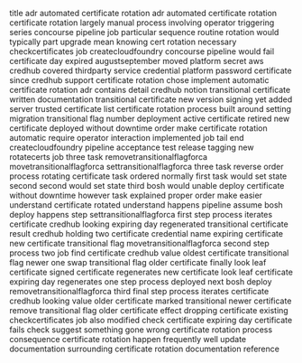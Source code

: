 title adr automated certificate rotation adr automated certificate rotation certificate rotation largely manual process involving operator triggering series concourse pipeline job particular sequence routine rotation would typically part upgrade mean knowing cert rotation necessary checkcertificates job createcloudfoundry concourse pipeline would fail certificate day expired augustseptember moved platform secret aws credhub covered thirdparty service credential platform password certificate since credhub support certificate rotation chose implement automatic certificate rotation adr contains detail credhub notion transitional certificate written documentation transitional certificate new version signing yet added server trusted certificate list certificate rotation process built around setting migration transitional flag number deployment active certificate retired new certificate deployed without downtime order make certificate rotation automatic require operator interaction implemented job tail end createcloudfoundry pipeline acceptance test release tagging new rotatecerts job three task removetransitionalflagforca movetransitionalflagforca settransitionalflagforca three task reverse order process rotating certificate task ordered normally first task would set state second second would set state third bosh would unable deploy certificate without downtime however task explained proper order make easier understand certificate rotated understand happens pipeline assume bosh deploy happens step settransitionalflagforca first step process iterates certificate credhub looking expiring day regenerated transitional certificate result credhub holding two certificate credential name expiring certificate new certificate transitional flag movetransitionalflagforca second step process two job find certificate credhub value oldest certificate transitional flag newer one swap transitional flag older certificate finally look leaf certificate signed certificate regenerates new certificate look leaf certificate expiring day regenerates one step process deployed next bosh deploy removetransitionalflagforca third final step process iterates certificate credhub looking value older certificate marked transitional newer certificate remove transitional flag older certificate effect dropping certificate existing checkcertificates job also modified check certificate expiring day certificate fails check suggest something gone wrong certificate rotation process consequence certificate rotation happen frequently well update documentation surrounding certificate rotation documentation reference